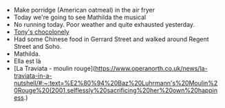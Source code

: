 - Make porridge (American oatmeal) in the air fryer
- Today we're going to see Mathilda the musical
- No running today. Poor weather and quite exhausted yesterday.
- [Tony's chocolonely](https://en.m.wikipedia.org/wiki/Tony's_Chocolonely)
- Had some Chinese food in Gerrard Street and walked around Regent Street and Soho.
- Mathilda.
- Ella est là
- [La Traviata - moulin rouge](https://www.operanorth.co.uk/news/la-traviata-in-a-nutshell/#:~:text=%E2%80%94%20Baz%20Luhrmann's%20Moulin%20Rouge%20(2001,selflessly%20sacrificing%20her%20own%20happiness.)